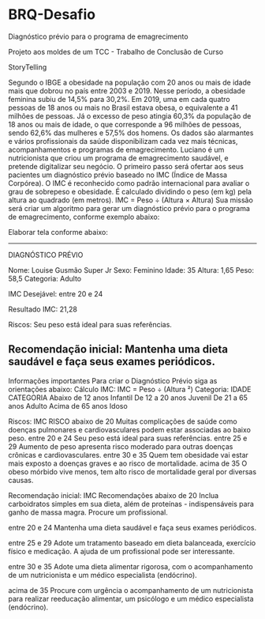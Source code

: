 # BRQ-Desafio
Diagnóstico prévio para o programa de emagrecimento

Projeto aos moldes de um TCC - Trabalho de Conclusão de Curso

StoryTelling

Segundo o IBGE a obesidade na população com 20 anos ou mais de idade mais que dobrou
no país entre 2003 e 2019. Nesse período, a obesidade feminina subiu de 14,5% para 30,2%.
Em 2019, uma em cada quatro pessoas de 18 anos ou mais no Brasil estava obesa, o
equivalente a 41 milhões de pessoas. Já o excesso de peso atingia 60,3% da população de 18
anos ou mais de idade, o que corresponde a 96 milhões de pessoas, sendo 62,6% das
mulheres e 57,5% dos homens.
Os dados são alarmantes e vários profissionais da saúde disponibilizam cada vez mais
técnicas, acompanhamentos e programas de emagrecimento. Luciano é um nutricionista
que criou um programa de emagrecimento saudável, e pretende digitalizar seu negócio. O
primeiro passo será ofertar aos seus pacientes um diagnóstico prévio baseado no IMC
(Índice de Massa Corpórea).
O IMC é reconhecido como padrão internacional para avaliar o grau de sobrepeso e
obesidade. É calculado dividindo o peso (em kg) pela altura ao quadrado (em metros).
IMC = Peso ÷ (Altura × Altura)
Sua missão será criar um algoritmo para gerar um diagnóstico prévio para o programa de
emagrecimento, conforme exemplo abaixo:

Elaborar tela conforme abaixo:

---------------------------------------------------------------------------
DIAGNÓSTICO PRÉVIO

Nome: Louise Gusmão Super Jr
Sexo: Feminino
Idade: 35
Altura: 1,65
Peso: 58,5
Categoria: Adulto


IMC Desejável: entre 20 e 24

Resultado IMC: 21,28

Riscos: Seu peso está ideal para suas referências.

Recomendação inicial: Mantenha uma dieta saudável e
faça seus exames periódicos.
---------------------------------------------------------------------------

Informações importantes
Para criar o Diagnóstico Prévio siga as orientações abaixo:
Cálculo IMC:
IMC = Peso ÷ (Altura ²)
Categoria:
IDADE             CATEGORIA
Abaixo de 12 anos Infantil
De 12 a 20 anos Juvenil
De 21 a 65 anos Adulto
Acima de 65 anos Idoso

Riscos:
IMC           RISCO
abaixo de 20  Muitas complicações de saúde como doenças pulmonares e
cardiovasculares podem estar associadas ao baixo peso.
entre 20 e 24 Seu peso está ideal para suas referências.
entre 25 e 29 Aumento de peso apresenta risco moderado para outras doenças
crônicas e cardiovasculares.
entre 30 e 35 Quem tem obesidade vai estar mais exposto a doenças graves e ao
risco de mortalidade.
acima de 35 O obeso mórbido vive menos, tem alto risco de mortalidade geral
por diversas causas.


Recomendação inicial:
IMC       Recomendações
abaixo de 20 Inclua carboidratos simples em sua dieta, além de proteínas -
indispensáveis para ganho de massa magra. Procure um profissional.

entre 20 e 24 Mantenha uma dieta saudável e faça seus exames periódicos.

entre 25 e 29 Adote um tratamento baseado em dieta balanceada, exercício físico
e medicação. A ajuda de um profissional pode ser interessante.

entre 30 e 35 Adote uma dieta alimentar rigorosa, com o acompanhamento de um
nutricionista e um médico especialista (endócrino).

acima de 35 Procure com urgência o acompanhamento de um nutricionista para
realizar reeducação alimentar, um psicólogo e um médico especialista (endócrino).
